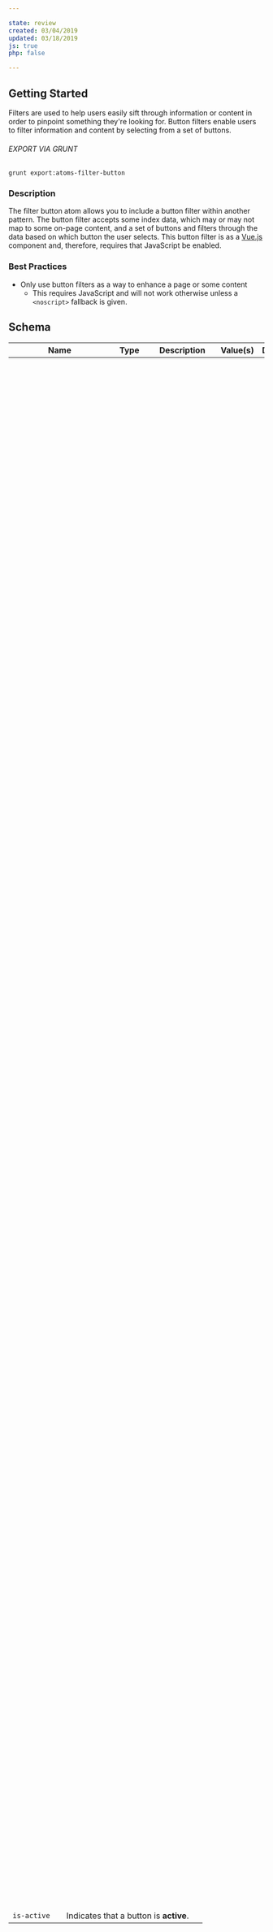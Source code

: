 ```yaml
---

state: review
created: 03/04/2019
updated: 03/18/2019
js: true
php: false

---
```


## Getting Started

Filters are used to help users easily sift through information or content in order to pinpoint something they're looking for. Button filters enable users to filter information and content by selecting from a set of buttons.

###### EXPORT VIA GRUNT

```
grunt export:atoms-filter-button
```


### Description

The filter button atom allows you to include a button filter within another pattern. The button filter accepts some index data, which may or may not map to some on-page content, and a set of buttons and filters through the data based on which button the user selects. This button filter is as a [Vue.js][Vue.js] component and, therefore, requires that JavaScript be enabled.


### Best Practices

- Only use button filters as a way to enhance a page or some content
  - This requires JavaScript and will not work otherwise unless a `<noscript>` fallback is given.


## Schema

| Name                      | Type      | Description                                                                                                                         | Value(s)                | Default     |
|---------------------------|-----------|-------------------------------------------------------------------------------------------------------------------------------------|-------------------------|-------------|
| heading                   | `String` or `Object`  | An optional heading to be displayed above the buttons, or a set of heading configurations.                              |                         |             |
| heading.level             | `Number`  | The desired heading level to be used for displaying the heading, requires that `heading` be in `Object` form.                       |                         | `3`         |
| heading.heading           | `String`  | The heading text to be displayed, requires that `heading` be in `Object` form.                                                      |                         |             |
| index                     | `Array`   | A set of index items to be used when filtering, ideally mapping to on-page elements that can be shown and/or hidden automagically.  |                         |             |
| config                    | `Object`  | An optional set of configurations used to customize the way the filtering utility should work.                                      |                         |             |
| buttons                   | `Array`   | A set of buttons to be displayed that control filtering on the `index` data.                                                        |                         |             |
| buttons.`n`               | `Object`  | Some configurations for the given button.                                                                                           |                         |             |
| buttons.`n`.label         | `String`  | A label to be displayed on the button.                                                                                              |                         |             |
| buttons.`n`.filter        | `Object`  | A set of filter criteria that is applied when the button is selected, where *keys* indicate the key within each `index` item to use and *values* represents the value to be matched. |                         |             |
| buttons.`n`.selected      | `Boolean` | Indicates whether the button should be selected by default.                                                                         | `true` or `false`       | `false`     |
| buttons.`n`.disabled      | `Boolean` | Sets the button's state to **disabled**.                                                                                            | `true` or `false`       | `false`     |
| buttons.`n`.focus         | `Boolean` | Sets the button's state to **focused**.                                                                                             | `true` or `false`       | `false`     |
| buttons.`n`.hover         | `Boolean` | Sets the button's state to **hovered**.                                                                                             | `true` or `false`       | `false`     |
| buttons.`n`.active        | `Boolean` | Sets the button's state to **active**.                                                                                              | `true` or `false`       | `false`     |
| passthroughs                | `Object`  | An optional set of data transformations to be applied to each `index` item, where *keys* indicate the key that the transformed value will be assigned to within the `index` item and *values* consists of a set of tranformations to be applied.      |                         |             |
| passthroughs.`key`          | `Object`  | Some transformations that should be applied to some target data within each `index` item, where *keys* indicate the Handlebars helper method to be used during transformation and *values* consists of a set of arguments to be passed to the helper. |                         |             |
| passthroughs.`key`.`helper` | `Array`   | Some arguments to be passed to the Handlebars helper method, where keys from each `index` item can be bound as an argument using the syntax `:key`, i.e. arguments for a `date` transformation may look like `[':date', 'YYYY']`.                     |                         |             |


## Classes

### State

| Class         |                                                                       |
|---------------|-----------------------------------------------------------------------|
| `is-disabled` | Indicates that a button is **disabled**.                              |
| `is-focus`    | Indicates that a button is **focused**.                               |
| `is-hover`    | Indicates that a button is **hovered**.                               |
| `is-active`   | Indicates that a button is **active**.                                |


[Vue.js]: https://vuejs.org
